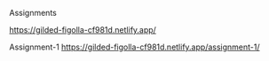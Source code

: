 Assignments


https://gilded-figolla-cf981d.netlify.app/

Assignment-1
https://gilded-figolla-cf981d.netlify.app/assignment-1/
